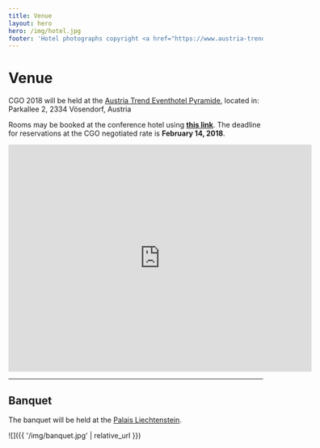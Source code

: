 ```yaml
---
title: Venue
layout: hero
hero: /img/hotel.jpg
footer: 'Hotel photographs copyright <a href="https://www.austria-trend.at/en/hotels/eventhotel-pyramide">Austria Trend Eventhotel Pyramide</a>.'
---
```


# Venue

<p class="lead">
CGO 2018 will be held at the <a href="https://www.austria-trend.at/en/hotels/eventhotel-pyramide">Austria Trend Eventhotel Pyramide</a>, located in:<br/>
Parkallee 2, 2334 Vösendorf, Austria
</p>

Rooms may be booked at the conference hotel using [**this link**](https://reservations.travelclick.com/75040?GroupId=1999609&LanguageId=1). The deadline for reservations at the CGO negotiated rate is **February 14, 2018**.

<iframe src="https://www.google.com/maps/embed?pb=!1m18!1m12!1m3!1d2777.001130564686!2d16.31124382580006!3d48.1125980087807!2m3!1f0!2f0!3f0!3m2!1i1024!2i768!4f13.1!3m3!1m2!1s0x476daf2c473caa5d%3A0xb8dd8b5b6cc91eaf!2sAustria+Trend+Eventhotel+Pyramide!5e0!3m2!1sen!2suk!4v1499081061607" width="600" height="450" frameborder="0" style="border:0" allowfullscreen></iframe>

-------

## Banquet

<p class="lead">
The banquet will be held at the <a href="https://www.palaisliechtenstein.com/en/home.html">Palais Liechtenstein</a>.
</p>

![]({{ '/img/banquet.jpg' | relative_url }})
